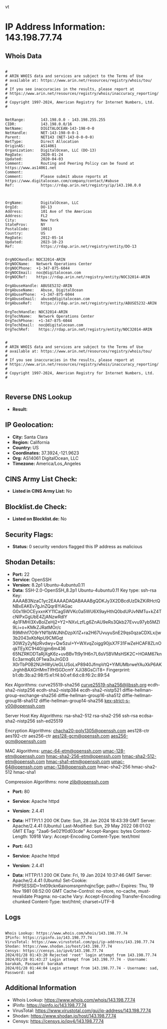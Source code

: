 vt
# IP Address Information: 143.198.77.74

## Whois Data
```

#
# ARIN WHOIS data and services are subject to the Terms of Use
# available at: https://www.arin.net/resources/registry/whois/tou/
#
# If you see inaccuracies in the results, please report at
# https://www.arin.net/resources/registry/whois/inaccuracy_reporting/
#
# Copyright 1997-2024, American Registry for Internet Numbers, Ltd.
#


NetRange:       143.198.0.0 - 143.198.255.255
CIDR:           143.198.0.0/16
NetName:        DIGITALOCEAN-143-198-0-0
NetHandle:      NET-143-198-0-0-1
Parent:         NET143 (NET-143-0-0-0-0)
NetType:        Direct Allocation
OriginAS:       AS14061
Organization:   DigitalOcean, LLC (DO-13)
RegDate:        2020-01-24
Updated:        2020-04-03
Comment:        Routing and Peering Policy can be found at https://www.as14061.net
Comment:        
Comment:        Please submit abuse reports at https://www.digitalocean.com/company/contact/#abuse
Ref:            https://rdap.arin.net/registry/ip/143.198.0.0



OrgName:        DigitalOcean, LLC
OrgId:          DO-13
Address:        101 Ave of the Americas
Address:        FL2
City:           New York
StateProv:      NY
PostalCode:     10013
Country:        US
RegDate:        2012-05-14
Updated:        2023-10-23
Ref:            https://rdap.arin.net/registry/entity/DO-13


OrgNOCHandle: NOC32014-ARIN
OrgNOCName:   Network Operations Center
OrgNOCPhone:  +1-347-875-6044 
OrgNOCEmail:  noc@digitalocean.com
OrgNOCRef:    https://rdap.arin.net/registry/entity/NOC32014-ARIN

OrgAbuseHandle: ABUSE5232-ARIN
OrgAbuseName:   Abuse, DigitalOcean 
OrgAbusePhone:  +1-347-875-6044 
OrgAbuseEmail:  abuse@digitalocean.com
OrgAbuseRef:    https://rdap.arin.net/registry/entity/ABUSE5232-ARIN

OrgTechHandle: NOC32014-ARIN
OrgTechName:   Network Operations Center
OrgTechPhone:  +1-347-875-6044 
OrgTechEmail:  noc@digitalocean.com
OrgTechRef:    https://rdap.arin.net/registry/entity/NOC32014-ARIN


#
# ARIN WHOIS data and services are subject to the Terms of Use
# available at: https://www.arin.net/resources/registry/whois/tou/
#
# If you see inaccuracies in the results, please report at
# https://www.arin.net/resources/registry/whois/inaccuracy_reporting/
#
# Copyright 1997-2024, American Registry for Internet Numbers, Ltd.
#


```
## Reverse DNS Lookup
- **Result:** 

## IP Geolocation:
- **City:** Santa Clara
- **Region:** California
- **Country:** US
- **Coordinates:** 37.3924,-121.9623
- **Org:** AS14061 DigitalOcean, LLC
- **Timezone:** America/Los_Angeles

## CINS Army List Check:
- **Listed in CINS Army List:** 
No

## Blocklist.de Check:
- **Listed on Blocklist.de:** 
No

## Security Flags:
- **Status:** 0 security vendors flagged this IP address as malicious

## Shodan Details:
- **Port:** 22
- **Service:** OpenSSH
- **Version:** 8.2p1 Ubuntu-4ubuntu0.11
- **Data:** SSH-2.0-OpenSSH_8.2p1 Ubuntu-4ubuntu0.11
Key type: ssh-rsa
Key: AAAAB3NzaC1yc2EAAAADAQABAAABgQDKJy3X2DBcdUzDkZKiRHctQNBxEAKEv7gJnZQqr8YiAGac
G0x19iOCEyxxnKY11Cag5WVKc0a5WU6X9ayHthQ0bdUPJvNMTu+kZ4TcNlPxGgUbE4ZjANzwRdlY
4p1FMHI3XvBolZeHj2+Y2+NXvLzfLg6ZnAU9eRs3Qkb27Evvu97yb5MZI9Li+o+KMkZJRatMOr/c
R9Mhhf7O9rYNf1bIWJNhDzpXi1Z+ra2H67UvuyuSnE29qs0qzaCDXLx/jw3b2043xKbNpU9CMGqt
30W2y2yNjzRvdwy+Qw5zuI+Y+WXvqZoigg90jsX7F31FwZeHCAF8ZLnOqkTEyXC1H40/gjm6m436
65NZRKODTaRjXgK6z+uvBBvTt9y1H6n7L6sV5BVMsHSK2C+HOAM67knEc3armq6L0F1wa3xJnGD3
X0rTbP0B2NUHWyUeGLUSoLxP8940JfmpVtQ+YiMUMbrweYAuXkP6AKJrghhBAXGHMmTIfHSGDcmY
XJi38GsCiT8=
Fingerprint: b1:db:3b:a2:98:f5:e1:f4:b0:ef:6d:c8:f6:2c:89:54

Kex Algorithms:
	curve25519-sha256
	curve25519-sha256@libssh.org
	ecdh-sha2-nistp256
	ecdh-sha2-nistp384
	ecdh-sha2-nistp521
	diffie-hellman-group-exchange-sha256
	diffie-hellman-group16-sha512
	diffie-hellman-group18-sha512
	diffie-hellman-group14-sha256
	kex-strict-s-v00@openssh.com

Server Host Key Algorithms:
	rsa-sha2-512
	rsa-sha2-256
	ssh-rsa
	ecdsa-sha2-nistp256
	ssh-ed25519

Encryption Algorithms:
	chacha20-poly1305@openssh.com
	aes128-ctr
	aes192-ctr
	aes256-ctr
	aes128-gcm@openssh.com
	aes256-gcm@openssh.com

MAC Algorithms:
	umac-64-etm@openssh.com
	umac-128-etm@openssh.com
	hmac-sha2-256-etm@openssh.com
	hmac-sha2-512-etm@openssh.com
	hmac-sha1-etm@openssh.com
	umac-64@openssh.com
	umac-128@openssh.com
	hmac-sha2-256
	hmac-sha2-512
	hmac-sha1

Compression Algorithms:
	none
	zlib@openssh.com


- **Port:** 80
- **Service:** Apache httpd
- **Version:** 2.4.41
- **Data:** HTTP/1.1 200 OK
Date: Sun, 28 Jan 2024 18:43:39 GMT
Server: Apache/2.4.41 (Ubuntu)
Last-Modified: Sun, 29 May 2022 08:01:02 GMT
ETag: "2aa6-5e021f0d03cde"
Accept-Ranges: bytes
Content-Length: 10918
Vary: Accept-Encoding
Content-Type: text/html



- **Port:** 443
- **Service:** Apache httpd
- **Version:** 2.4.41
- **Data:** HTTP/1.1 200 OK
Date: Fri, 19 Jan 2024 10:37:46 GMT
Server: Apache/2.4.41 (Ubuntu)
Set-Cookie: PHPSESSID=1nt09ckn6ainomsnpmhqjnc5ge; path=/
Expires: Thu, 19 Nov 1981 08:52:00 GMT
Cache-Control: no-store, no-cache, must-revalidate
Pragma: no-cache
Vary: Accept-Encoding
Transfer-Encoding: chunked
Content-Type: text/html; charset=UTF-8



## Logs
```

Whois Lookup: https://www.whois.com/whois/143.198.77.74
IPinfo: https://ipinfo.io/143.198.77.74
VirusTotal: https://www.virustotal.com/gui/ip-address/143.198.77.74
Shodan: https://www.shodan.io/host/143.198.77.74
Censys: https://censys.io/ipv4/143.198.77.74
2024/01/28 01:43:20 Rejected 'root' login attempt from 143.198.77.74
2024/01/28 01:43:27 Login attempt from 143.198.77.74 - Username: barakah, Password: barakah
2024/01/28 01:44:04 Login attempt from 143.198.77.74 - Username: sad, Password: sad

```
## Additional Information
- Whois Lookup: https://www.whois.com/whois/143.198.77.74
- IPinfo: https://ipinfo.io/143.198.77.74
- VirusTotal: https://www.virustotal.com/gui/ip-address/143.198.77.74
- Shodan: https://www.shodan.io/host/143.198.77.74
- Censys: https://censys.io/ipv4/143.198.77.74

